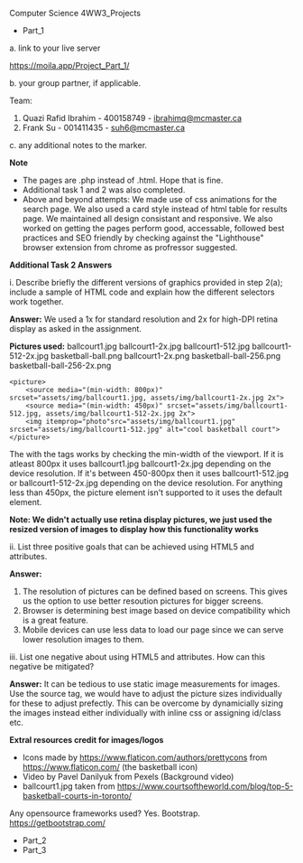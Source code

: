 Computer Science 4WW3_Projects

- Part_1 

a. link to your live server 

https://moila.app/Project_Part_1/

b. your group partner, if applicable.

Team:
1. Quazi Rafid Ibrahim - 400158749 - ibrahimq@mcmaster.ca
2. Frank Su - 001411435 - suh6@mcmaster.ca 


c. any additional notes to the marker.

**Note**
- The pages are .php instead of .html. Hope that is fine. 
- Additional task 1 and 2 was also completed. 
- Above and beyond attempts: We made use of css animations for the search page. We also used a card style instead of html table for results page. 
We maintained all design consistant and responsive. We also worked on getting the pages perform good, accessable, followed best practices and SEO friendly by checking
against the "Lighthouse" browser extension from chrome as profressor suggested. 


**Additional Task 2 Answers**

i. Describe briefly the different versions of graphics provided in step 2(a);
include a sample of HTML code and explain how the different selectors work
together.

**Answer:**
We used a 1x for standard resolution and 2x for high-DPI retina display as asked in the assignment. 

**Pictures used:**
ballcourt1.jpg
ballcourt1-2x.jpg
ballcourt1-512.jpg
ballcourt1-512-2x.jpg
basketball-ball.png
ballcourt1-2x.png
basketball-ball-256.png
basketball-ball-256-2x.png


```
<picture>
	<source media="(min-width: 800px)" srcset="assets/img/ballcourt1.jpg, assets/img/ballcourt1-2x.jpg 2x">
	<source media="(min-width: 450px)" srcset="assets/img/ballcourt1-512.jpg, assets/img/ballcourt1-512-2x.jpg 2x">
	<img itemprop="photo"src="assets/img/ballcourt1.jpg" srcset="assets/img/ballcourt1-512.jpg" alt="cool basketball court">
</picture>

```
The <picture> with the <source> tags works by checking the min-width of the viewport. If it is atleast 800px it uses ballcourt1.jpg ballcourt1-2x.jpg depending
on the device resolution. If it's between 450-800px then it uses ballcourt1-512.jpg or ballcourt1-512-2x.jpg depending on the device resolution. For anything less than 450px, the picture element isn't supported to it uses the default <img> element. 

**Note: We didn't actually use retina display pictures, we just used the resized version of images to display how this functionality works**

ii. List three positive goals that can be achieved using HTML5 <picture> and
<source> attributes.

**Answer:**
1. The resolution of pictures can be defined based on screens. This gives us the option to use better resoution pictures for bigger screens.
2. Browser is determining best image based on device compatibility which is a great feature.
3. Mobile devices can use less data to load our page since we can serve lower resolution images to them. 

iii. List one negative about using HTML5 <picture> and <source> attributes. How
can this negative be mitigated?

**Answer:**
It can be tedious to use static image measurements for images. Use the source tag, we would have to adjust the picture sizes individually for these to adjust prefectly. 
This can be overcome by dynamicially sizing the images instead either individually with inline css or assigning id/class etc. 



**Extral resources credit for images/logos**
- Icons made by https://www.flaticon.com/authors/prettycons from https://www.flaticon.com/ (the basketball icon)
- Video by Pavel Danilyuk from Pexels (Background video)
- ballcourt1.jpg taken from https://www.courtsoftheworld.com/blog/top-5-basketball-courts-in-toronto/

Any opensource frameworks used? Yes. Bootstrap. https://getbootstrap.com/

- Part_2
- Part_3
